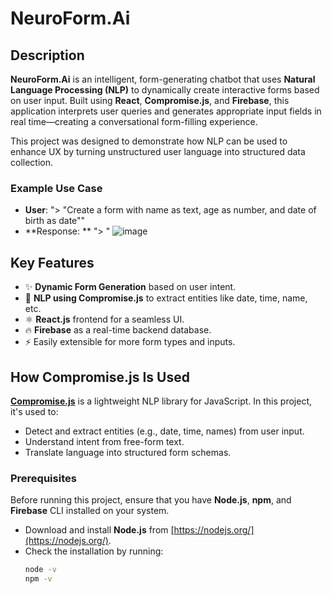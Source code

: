 # NeuroForm.Ai

## Description

**NeuroForm.Ai** is an intelligent, form-generating chatbot that uses **Natural Language Processing (NLP)** to dynamically create interactive forms based on user input. Built using **React**, **Compromise.js**, and **Firebase**, this application interprets user queries and generates appropriate input fields in real time—creating a conversational form-filling experience.

This project was designed to demonstrate how NLP can be used to enhance UX by turning unstructured user language into structured data collection.

### Example Use Case

- **User**: "> "Create a form with name as text, age as number, and date of birth as date""
- **Response: ** "> " ![image](https://github.com/user-attachments/assets/676b199f-90ae-4376-a66b-26c045f90e96)


## Key Features

- ✨ **Dynamic Form Generation** based on user intent.
- 🧠 **NLP using Compromise.js** to extract entities like date, time, name, etc.
- ⚛️ **React.js** frontend for a seamless UI.
- 🔥 **Firebase** as a real-time backend database.
- ⚡ Easily extensible for more form types and inputs.

## How Compromise.js Is Used

[**Compromise.js**](https://github.com/spencermountain/compromise) is a lightweight NLP library for JavaScript. In this project, it's used to:

- Detect and extract entities (e.g., date, time, names) from user input.
- Understand intent from free-form text.
- Translate language into structured form schemas.

### Prerequisites

Before running this project, ensure that you have **Node.js**, **npm**, and **Firebase** CLI installed on your system.

- Download and install **Node.js** from [https://nodejs.org/](https://nodejs.org/).
- Check the installation by running:
  ```bash
  node -v
  npm -v
